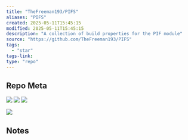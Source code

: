 ```yaml
---
title: "TheFreeman193/PIFS"
aliases: "PIFS"
created: 2025-05-11T15:45:15
modified: 2025-05-11T15:45:15
description: "A collection of build properties for the PIF module"
source: "https://github.com/TheFreeman193/PIFS"
tags:
  - "star"
tags-link:
type: "repo"
---
```

## Repo Meta

![](https://img.shields.io/github/stars/TheFreeman193/PIFS?style=for-the-badge&label=stars) ![](https://img.shields.io/github/repo-size/TheFreeman193/PIFS?style=for-the-badge&label=size) ![](https://img.shields.io/github/created-at/TheFreeman193/PIFS?style=for-the-badge&label=since)

[![](https://github-readme-stats.vercel.app/api/pin/?username=TheFreeman193&repo=PIFS&bg_color=00000000)](https://github.com/TheFreeman193/PIFS)

## Notes

